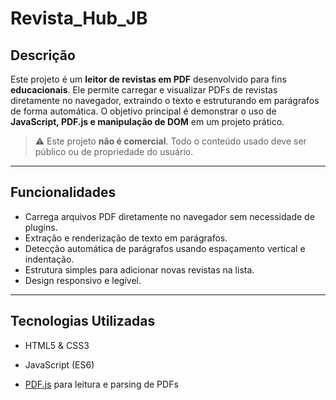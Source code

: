 ﻿# Revista_Hub_JB

## Descrição

Este projeto é um **leitor de revistas em PDF** desenvolvido para fins **educacionais**. Ele permite carregar e visualizar PDFs de revistas diretamente no navegador, extraindo o texto e estruturando em parágrafos de forma automática. O objetivo principal é demonstrar o uso de **JavaScript, PDF.js e manipulação de DOM** em um projeto prático.

> ⚠️ Este projeto **não é comercial**. Todo o conteúdo usado deve ser público ou de propriedade do usuário.

---

## Funcionalidades

- Carrega arquivos PDF diretamente no navegador sem necessidade de plugins.
- Extração e renderização de texto em parágrafos.
- Detecção automática de parágrafos usando espaçamento vertical e indentação.
- Estrutura simples para adicionar novas revistas na lista.
- Design responsivo e legível.

---

## Tecnologias Utilizadas

- HTML5 & CSS3
- JavaScript (ES6)

- [PDF.js](https://mozilla.github.io/pdf.js/) para leitura e parsing de PDFs
